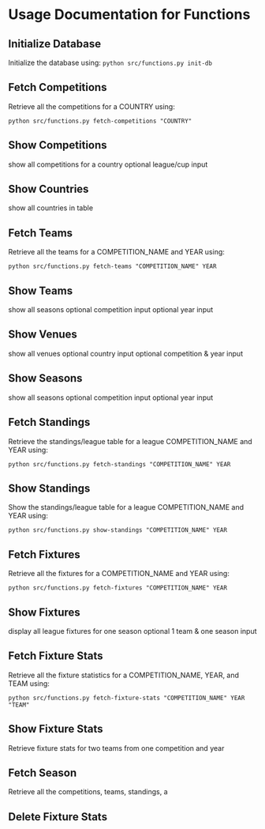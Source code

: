 # Usage Documentation for Functions

## Initialize Database
Initialize the database using: `python src/functions.py init-db`

## Fetch Competitions
Retrieve all the competitions for a COUNTRY using:

`python src/functions.py fetch-competitions "COUNTRY"`

## Show Competitions
show all competitions for a country
optional league/cup input

## Show Countries
show all countries in table


## Fetch Teams
Retrieve all the teams for a COMPETITION_NAME and YEAR using:

`python src/functions.py fetch-teams "COMPETITION_NAME" YEAR`

## Show Teams
show all seasons
optional competition input
optional year input

## Show Venues
show all venues
optional country input
optional competition & year input

## Show Seasons
show all seasons
optional competition input
optional year input

## Fetch Standings
Retrieve the standings/league table for a league COMPETITION_NAME and YEAR using:

`python src/functions.py fetch-standings "COMPETITION_NAME" YEAR`

## Show Standings
Show the standings/league table for a league COMPETITION_NAME and YEAR using:

`python src/functions.py show-standings "COMPETITION_NAME" YEAR`

## Fetch Fixtures
Retrieve all the fixtures for a COMPETITION_NAME and YEAR using:

`python src/functions.py fetch-fixtures "COMPETITION_NAME" YEAR`

## Show Fixtures
display all league fixtures for one season
optional 1 team & one season input

## Fetch Fixture Stats
Retrieve all the fixture statistics for a COMPETITION_NAME, YEAR, and TEAM using:

`python src/functions.py fetch-fixture-stats "COMPETITION_NAME" YEAR "TEAM"`

## Show Fixture Stats
Retrieve fixture stats for two teams from one competition and year

## Fetch Season
Retrieve all the competitions, teams, standings, a

## Delete Fixture Stats